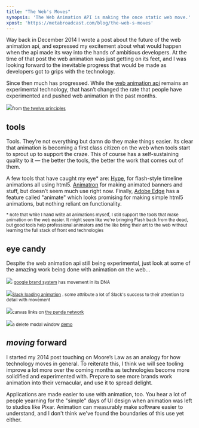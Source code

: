 ```yaml
---
title: "The Web's Moves"
synopsis: 'The Web Animation API is making the once static web move.'
xpost: 'https://metabroadcast.com/blog/the-web-s-moves'
---
```


Way back in December 2014 I wrote a post about the future of the web animation api, and expressed my excitement about what would happen when the api made its way into the hands of ambitious developers. At the time of that post the web animation was just getting on its feet, and I was looking forward to the inevitable progress that would be made as developers got to grips with the technology.

Since then much has progressed. While the [web animation api](https://developer.mozilla.org/en-US/docs/Web/CSS/animation) remains an experimental technology, that hasn’t changed the rate that people have experimented and pushed web animation in the past months.

![](http://31.media.tumblr.com/849e992a19373475a9d6a6929571982b/tumblr_n4rq2vOobA1tx30c0o1_1280.gif)<small>from [the twelve principles](http://the12principles.tumblr.com/)</small>

## tools

Tools. They’re not everything but damn do they make things easier. Its clear that animation is becoming a first class citizen on the web when tools start to sprout up to support the craze. This of course has a self-sustaining quality to it — the better the tools, the better the work that comes out of them.

A few tools that have caught my eye* are: [Hype](http://tumult.com/hype/), for flash-style timeline animations all using html5\. [Animatron](https://www.animatron.com/) for making animated banners and stuff, but doesn’t seem much use right now. Finally, [Adobe Edge](http://www.adobe.com/uk/products/edge-animate.html) has a feature called "animate" which looks promising for making simple html5 animations, but nothing reliant on functionality.

<small>* note that while I hand write all animations myself, I still support the tools that make animation on the web easier. It might seem like we're bringing Flash back from the dead, but good tools help professional animators and the like bring their art to the web without learning the full stack of front end technologies</small>

## eye candy

Despite the web animation api still being experimental, just look at some of the amazing work being done with animation on the web…

![](https://d13yacurqjgara.cloudfront.net/users/75794/screenshots/2229911/google_motion_system.gif) <small>[google brand system](https://dribbble.com/shots/2229911-Google-Brand-System-Motion) has movement in its DNA</small>

![](http://33.media.tumblr.com/01be9f300e6802a8d76b396946433f23/tumblr_nl8fq9EmCX1syz1nro1_500.gif)<small>[Slack loading animation](http://useyourinterface.com/post/113653340866) . some attribute a lot of Slack's success to their attention to detail with movement</small>

![](http://33.media.tumblr.com/9e89d1cef5dac5f8cdcb51eb5cb5f311/tumblr_ntz5quWo1S1syz1nro1_500.gif)<small>canvas links on [the panda network](http://panda.network/)</small>

![](http://38.media.tumblr.com/d70a3c0120556521295fc06305f90176/tumblr_nmmjxcmDzA1syz1nro1_500.gif)<small>a delete modal window [demo](http://useyourinterface.com/post/116086192321)</small>

## _moving_ forward

I started my 2014 post touching on Moore’s Law as an analogy for how technology moves in general. To reiterate this, I think we will see tooling improve a lot more over the coming months as technologies become more solidified and experimented with. Prepare to see more brands work animation into their vernacular, and use it to spread delight.

Applications are made easier to use with animation, too. You hear a lot of people yearning for the "simple" days of UI design when animation was left to studios like Pixar. Animation can measurably make software easier to understand, and I don't think we've found the boundaries of this use yet either.
